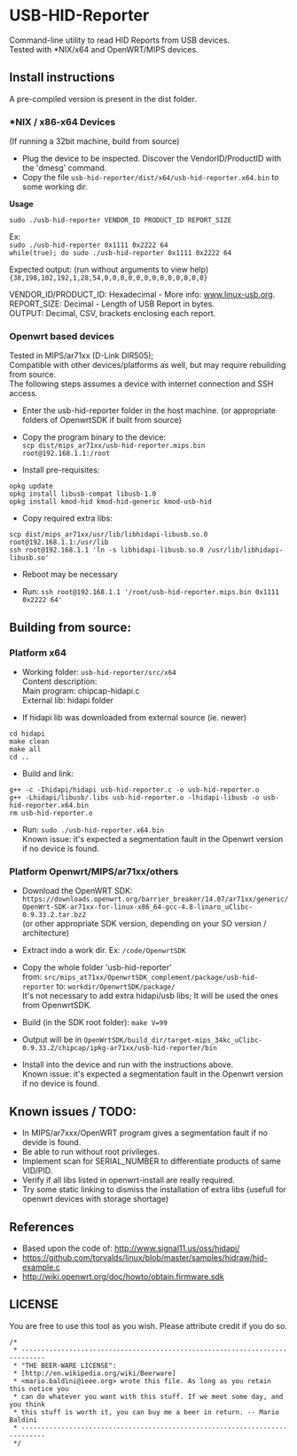 

# USB-HID-Reporter

Command-line utility to read HID Reports from USB devices.   
Tested with *NIX/x64 and OpenWRT/MIPS devices.



## Install instructions

A pre-compiled version is present in the dist folder.

### *NIX / x86-x64 Devices
(If running a 32bit machine, build from source)

- Plug the device to be inspected. Discover the VendorID/ProductID with the 'dmesg' command.
- Copy the file `usb-hid-reporter/dist/x64/usb-hid-reporter.x64.bin` to some working dir. 

**Usage**

`sudo ./usb-hid-reporter VENDOR_ID PRODUCT_ID REPORT_SIZE`

Ex:  
`sudo ./usb-hid-reporter 0x1111 0x2222 64`  
`while(true); do sudo ./usb-hid-reporter 0x1111 0x2222 64`

Expected output: (run without arguments to view help)  
`{38,198,102,192,1,28,54,0,0,0,0,0,0,0,0,0,0,0,0,0}`

VENDOR_ID/PRODUCT_ID: Hexadecimal - More info: www.linux-usb.org.  
REPORT_SIZE: Decimal - Length of USB Report in bytes.  
OUTPUT: Decimal, CSV, brackets enclosing each report.  

 

### Openwrt based devices 

Tested in MIPS/ar71xx (D-Link DIR505);  
Compatible with other devices/platforms as well, but may require rebuilding from source.  
The following steps assumes a device with internet connection and SSH access. 

- Enter the usb-hid-reporter folder in the host machine. 
(or appropriate folders of OpenwrtSDK if built from source)

- Copy the program binary to the device:  
`scp dist/mips_ar71xx/usb-hid-reporter.mips.bin root@192.168.1.1:/root`


- Install pre-requisites:  
```
opkg update  
opkg install libusb-compat libusb-1.0  
opkg install kmod-hid kmod-hid-generic kmod-usb-hid
```


- Copy required extra libs:  
```
scp dist/mips_ar71xx/usr/lib/libhidapi-libusb.so.0 root@192.168.1.1:/usr/lib  
ssh root@192.168.1.1 'ln -s libhidapi-libusb.so.0 /usr/lib/libhidapi-libusb.so'
```

- Reboot may be necessary

- Run:  `ssh root@192.168.1.1 '/root/usb-hid-reporter.mips.bin 0x1111 0x2222 64'`



## Building from source:

### Platform x64

- Working folder: `usb-hid-reporter/src/x64`  
Content description:  
Main program: chipcap-hidapi.c  
External lib: hidapi folder 

- If hidapi lib was downloaded from external source (ie. newer)   
```
cd hidapi  
make clean  
make all  
cd ..  
```

- Build and link:   
```
g++ -c -Ihidapi/hidapi usb-hid-reporter.c -o usb-hid-reporter.o  
g++ -Lhidapi/libusb/.libs usb-hid-reporter.o -lhidapi-libusb -o usb-hid-reporter.x64.bin  
rm usb-hid-reporter.o  
```

- Run:  `sudo ./usb-hid-reporter.x64.bin`  
Known issue: it's expected a segmentation fault in the Openwrt version if no device is found. 



### Platform Openwrt/MIPS/ar71xx/others

- Download the OpenWRT SDK:  
`https://downloads.openwrt.org/barrier_breaker/14.07/ar71xx/generic/OpenWrt-SDK-ar71xx-for-linux-x86_64-gcc-4.8-linaro_uClibc-0.9.33.2.tar.bz2`  
(or other appropriate SDK version, depending on your SO version / architecture)

- Extract indo a work dir. Ex: `/code/OpenwrtSDK`

- Copy the whole folder 'usb-hid-reporter'   
from: `src/mips_at71xx/OpenwrtSDK_complement/package/usb-hid-reporter` to: `workdir/OpenwrtSDK/package/`  
It's not necessary to add extra hidapi/usb libs; It will be used the ones from OpenwrtSDK. 

- Build (in the SDK root folder): `make V=99`

- Output will be in `OpenWrtSDK/build_dir/target-mips_34kc_uClibc-0.9.33.2/chipcap/ipkg-ar71xx/usb-hid-reporter/bin`

- Install into the device and run with the instructions above.  
Known issue: it's expected a segmentation fault in the Openwrt version if no device is found. 




## Known issues / TODO:  

- In MIPS/ar7xxx/OpenWRT program gives a segmentation fault if no devide is found. 
- Be able to run without root privileges. 
- Implement scan for SERIAL_NUMBER to differentiate products of same VID/PID.
- Verify if all libs listed in openwrt-install are really required. 
- Try some static linking to dismiss the installation of extra libs (usefull for openwrt devices with storage shortage)

## References

- Based upon the code of: http://www.signal11.us/oss/hidapi/
- https://github.com/torvalds/linux/blob/master/samples/hidraw/hid-example.c
- http://wiki.openwrt.org/doc/howto/obtain.firmware.sdk


## LICENSE

You are free to use this tool as you wish. Please attribute credit if you do so. 

```
/*
 * ----------------------------------------------------------------------------  
 * "THE BEER-WARE LICENSE":   
 * [http://en.wikipedia.org/wiki/Beerware]  
 * <mario.baldini@ieee.org> wrote this file. As long as you retain this notice you  
 * can do whatever you want with this stuff. If we meet some day, and you think  
 * this stuff is worth it, you can buy me a beer in return. -- Mario Baldini  
 * ----------------------------------------------------------------------------  
 */  
```





